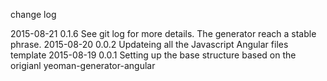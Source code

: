 change log 

2015-08-21 0.1.6 See git log for more details. The generator reach a stable phrase.
2015-08-20 0.0.2 Updateing all the Javascript Angular files template 
2015-08-19 0.0.1 Setting up the base structure based on the origianl yeoman-generator-angular
